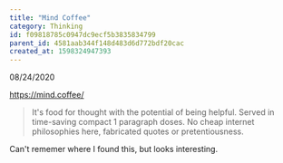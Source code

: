 ```yaml
---
title: "Mind Coffee"
category: Thinking
id: f09818785c0947dc9ecf5b3835834799
parent_id: 4581aab344f148d483d6d772bdf20cac
created_at: 1598324947393
---
```


08/24/2020

https://mind.coffee/

> It's food for thought with the potential of being helpful. Served in time-saving compact 1 paragraph doses. No cheap internet philosophies here, fabricated quotes or pretentiousness.

Can't rememer where I found this, but looks interesting.
    